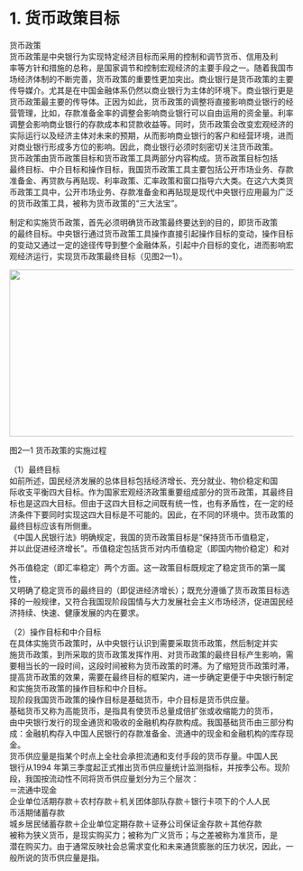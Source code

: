 # 1. 货币政策目标

<p>货币政策<br />
      货币政策是中央银行为实现特定经济目标而采用的控制和调节货币、信用及利<br />
      率等方针和措施的总称，是国家调节和控制宏观经济的主要手段之一。随着我国市<br />
      场经济体制的不断完善，货币政策的重要性更加突出。商业银行是货币政策的主要<br />
      传导媒介。尤其是在中国金融体系仍然以商业银行为主体的环境下。商业银行更是<br />
      货币政策最主要的传导体。正因为如此，货币政策的调整将直接影响商业银行的经营管理，比如，存款准备金率的调整会影响商业银行可以自由运用的资金量。利率<br />
      调整会影响商业银行的存款成本和贷款收益等。同时，货币政策会改变宏观经济的<br />
      实际运行以及经济主体对未来的预期，从而影响商业银行的客户和经营环境，进而<br />
      对商业银行形成多方位的影响。因此，商业银行必须时刻密切关注货币政策。<br />
      货币政策由货币政策目标和货币政策工具两部分内容构成。货币政策目标包括<br />
      最终目标、中介目标和操作目标，我国货币政策工具主要包括公开市场业务、存款<br />
      准备金、再贷款与再贴现、利率政策、汇率政策和窗口指导六大类。在这六大类货<br />
      币政策工具中，公开市场业务、存款准备金和再贴现是现代中央银行应用最为广泛<br />
      的货币政策工具，被称为货币政策的“三大法宝”。</p>
    <p>制定和实施货币政策，首先必须明确货币政策最终要达到的目的，即货币政策<br />
      的最终目标。中央银行通过货币政策工具操作直接引起操作目标的变动，操作目标<br />
      的变动又通过一定的途径传导到整个金融体系，引起中介目标的变化，进而影响宏<br />
    观经济运行，实现货币政策最终目标（见图2—1）。</p>
    <p><img src="http://i.teamkn.com/i/hFlWxa1E.png" width="883" height="296" /></p>
    <p>图2—1 货币政策的实施过程</p>
    <p>（1）最终目标<br />
      如前所述，国民经济发展的总体目标包括经济增长、充分就业、物价稳定和国<br />
      际收支平衡四大目标。作为国家宏观经济政策重要组成部分的货币政策，其最终目<br />
      标也是这四大目标。但由于这四大目标之间既有统一性，也有矛盾性，在一定的经<br />
      济条件下要同时实现这四大目标是不可能的。因此，在不同的环境中。货币政策的<br />
      最终目标应该有所侧重。<br />
      《中国人民银行法》明确规定，我国的货币政策目标是“保持货币币值稳定，<br />
    并以此促进经济增长”。币值稳定包括货币对内币值稳定（即国内物价稳定）和对</p>
    <p>外币值稳定（即汇率稳定）两个方面。这一政策目标既规定了稳定货币的第一属性，<br />
      又明确了稳定货币的最终目的（即促进经济增长）；既充分遵循了货币政策目标选<br />
      择的一般规律，又符合我国现阶段国情与大力发展社会主义市场经济，促进国民经<br />
    济持续、快速、健康发展的内在要求。</p>
    <p>（2）操作目标和中介目标<br />
      在具体实施货币政策时，从中央银行认识到需要采取货币政策，然后制定并实<br />
      施货币政策，到所采取的货币政策发挥作用、对货币政策的最终目标产生影响，需<br />
      要相当长的一段时间，这段时间被称为货币政策的时滞。为了缩短货币政策时滞，<br />
      提高货币政策的效果，需要在最终目标的框架内，进一步确定更便于中央银行制定<br />
      和实施货币政策的操作目标和中介目标。<br />
      现阶段我国货币政策的操作目标是基础货币，中介目标是货币供应量。<br />
      基础货币又称为高能货币，是指具有使货币总量成倍扩张或收缩能力的货币，<br />
      由中央银行发行的现金通货和吸收的金融机构存款构成。我国基础货币由三部分构<br />
      成：金融机构存入中国人民银行的存款准备金、流通中的现金和金融机构的库存现<br />
      金。<br />
      货币供应量是指某个时点上全社会承担流通和支付手段的货币存量。中国人民<br />
      银行从1994 年第三季度起正式推出货币供应量统计监测指标，并按季公布。现阶<br />
      段，我国按流动性不同将货币供应量划分为三个层次：<br />
      ＝流通中现金<br />
      企业单位活期存款＋农村存款＋机关团体部队存款＋银行卡项下的个人人民<br />
      币活期储蓄存款<br />
      城乡居民储蓄存款＋企业单位定期存款＋证券公司保证金存款＋其他存款<br />
      被称为狭义货币，是现实购买力；被称为广义货币；与之差被称为准货币，是<br />
      潜在购买力。由于通常反映社会总需求变化和未来通货膨胀的压力状况，因此，一<br />
      般所说的货币供应量是指。</p>